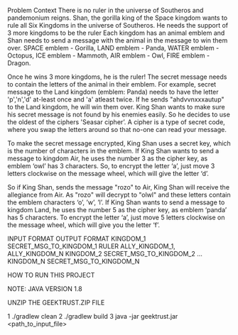Problem Context
There is no ruler in the universe of Southeros and pandemonium reigns. Shan, the gorilla king of the Space kingdom
wants to rule all Six Kingdoms in the universe of Southeros. He needs the support of 3 more kingdoms to be the ruler
Each kingdom has an animal emblem and Shan needs to send a message with the animal in the message to win them over.
SPACE emblem - Gorilla, LAND emblem - Panda, WATER emblem - Octopus,
ICE emblem - Mammoth, AIR emblem - Owl, FIRE emblem - Dragon. 

Once he wins 3 more kingdoms, he is the ruler! The secret message needs to contain the letters of the animal in their emblem.
For example, secret message to the Land kingdom (emblem: Panda) needs to have the letter 'p','n','d' at-least once and 'a' atleast twice. If he sends "ahdvvnxxxautup" to the Land kingdom, he will win them over.
King Shan wants to make sure his secret message is not found by his enemies easily. So he decides to use the oldest of the
ciphers 'Seasar cipher’. A cipher is a type of secret code, where you swap the letters around so that no-one can read your
message. 

To make the secret message encrypted, King Shan uses a secret key, which is the number of characters in the emblem.
If King Shan wants to send a message to kingdom Air, he uses the number 3 as the cipher key, as emblem ‘owl’ has 3
characters. So, to encrypt the letter ‘a’, just move 3 letters clockwise on the message wheel, which will give the letter ‘d’.

So if King Shan, sends the message "rozo" to Air, King Shan will receive
the allegiance from Air. As "rozo" will decrypt to "olwl" and these letters
contain the emblem characters ‘o’, ’w’, ’l’.
If King Shan wants to send a message to kingdom Land, he uses the
number 5 as the cipher key, as emblem ‘panda’ has 5 characters. To
encrypt the letter ‘a’, just move 5 letters clockwise on the message
wheel, which will give you the letter ‘f’.

INPUT FORMAT                                    OUTPUT FORMAT
KINGDOM_1 SECRET_MSG_TO_KINGDOM_1               RULER ALLY_KINGDOM_1, ALLY_KINGDOM_N
KINGDOM_2 SECRET_MSG_TO_KINGDOM_2
…
KINGDOM_N SECRET_MSG_TO_KINGDOM_N



HOW TO RUN THIS PROJECT

NOTE: JAVA VERSION 1.8

UNZIP THE GEEKTRUST.ZIP FILE

1   ./gradlew clean
2   ./gradlew build
3   java -jar geektrust.jar <path_to_input_file>

